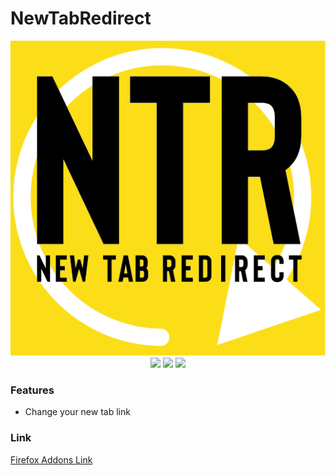 # NewTabRedirect

<div align="center">
  <img src="img/logo 128.png">
  <br/>
  <img src="https://img.shields.io/github/stars/EmirYLMZ128/NewTabRedirect.svg">  <img src="https://img.shields.io/github/tag/EmirYLMZ128/NewTabRedirect.svg">  <img src="https://img.shields.io/github/issues/EmirYLMZ128/NewTabRedirect.svg">
</div>

### Features

- Change your new tab link


### Link
[Firefox Addons Link](https://addons.mozilla.org/en-US/firefox/addon/new-tab-redirecter/)
